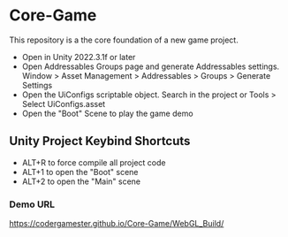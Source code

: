 # Core-Game
This repository is a the core foundation of a new game project.

- Open in Unity 2022.3.1f or later
- Open Addressables Groups page and generate Addressables settings. Window > Asset Management > Addressables > Groups > Generate Settings
- Open the UiConfigs scriptable object. Search in the project or Tools > Select UiConfigs.asset
- Open the "Boot" Scene to play the game demo

## Unity Project Keybind Shortcuts

- ALT+R to force compile all project code
- ALT+1 to open the "Boot" scene
- ALT+2 to open the "Main" scene

### Demo URL

https://codergamester.github.io/Core-Game/WebGL_Build/
